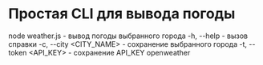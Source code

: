 # Простая CLI для вывода погоды
node weather.js - вывод погоды выбранного города
  -h, --help - вызов справки
  -c, --city <CITY_NAME> - сохранение выбранного города
  -t, --token <API_KEY> - сохранение API_KEY openweather
